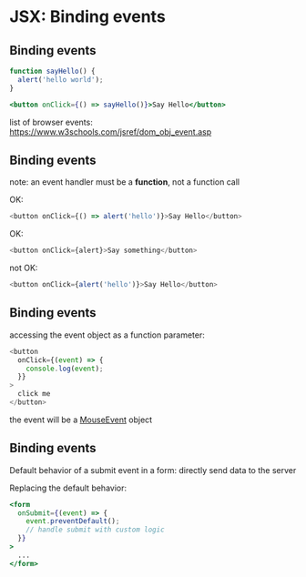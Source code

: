 # JSX: Binding events

## Binding events

```jsx
function sayHello() {
  alert('hello world');
}
```

```jsx
<button onClick={() => sayHello()}>Say Hello</button>
```

list of browser events:
https://www.w3schools.com/jsref/dom_obj_event.asp

## Binding events

note: an event handler must be a **function**, not a function call

OK:

```js
<button onClick={() => alert('hello')}>Say Hello</button>
```

OK:

```js
<button onClick={alert}>Say something</button>
```

not OK:

```js
<button onClick={alert('hello')}>Say Hello</button>
```

## Binding events

accessing the event object as a function parameter:

```js
<button
  onClick={(event) => {
    console.log(event);
  }}
>
  click me
</button>
```

the event will be a [MouseEvent](https://developer.mozilla.org/en-US/docs/Web/API/MouseEvent) object

## Binding events

Default behavior of a submit event in a form: directly send data to the server

Replacing the default behavior:

```jsx
<form
  onSubmit={(event) => {
    event.preventDefault();
    // handle submit with custom logic
  }}
>
  ...
</form>
```
